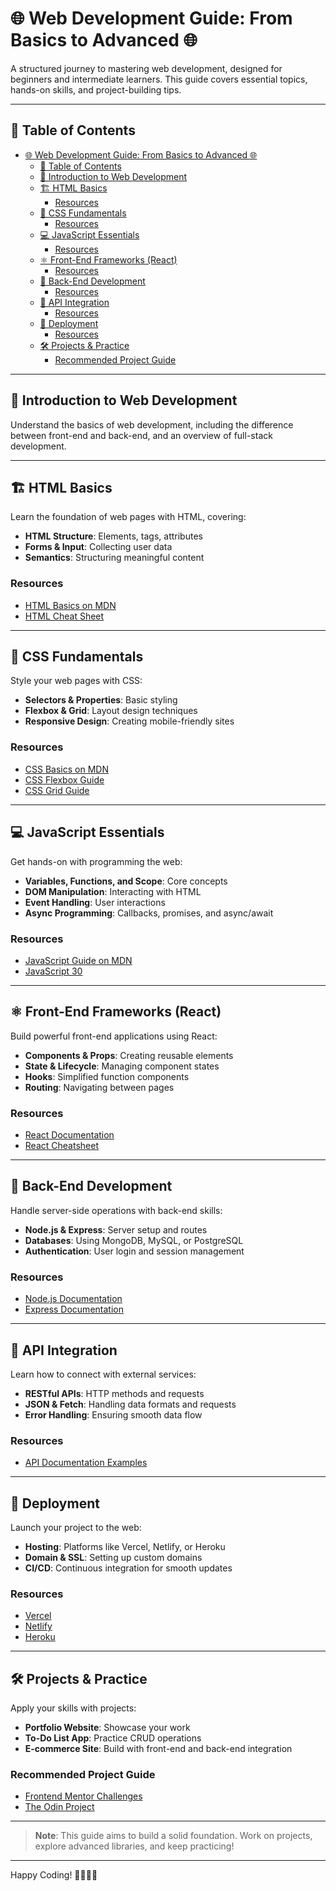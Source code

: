 # 🌐 Web Development Guide: From Basics to Advanced 🌐

A structured journey to mastering web development, designed for beginners and intermediate learners. This guide covers essential topics, hands-on skills, and project-building tips.

---

## 📖 Table of Contents
- [🌐 Web Development Guide: From Basics to Advanced 🌐](#-web-development-guide-from-basics-to-advanced-)
  - [📖 Table of Contents](#-table-of-contents)
  - [🚀 Introduction to Web Development](#-introduction-to-web-development)
  - [🏗️ HTML Basics](#️-html-basics)
    - [Resources](#resources)
  - [🎨 CSS Fundamentals](#-css-fundamentals)
    - [Resources](#resources-1)
  - [💻 JavaScript Essentials](#-javascript-essentials)
    - [Resources](#resources-2)
  - [⚛️ Front-End Frameworks (React)](#️-front-end-frameworks-react)
    - [Resources](#resources-3)
  - [🔧 Back-End Development](#-back-end-development)
    - [Resources](#resources-4)
  - [🔗 API Integration](#-api-integration)
    - [Resources](#resources-5)
  - [🚀 Deployment](#-deployment)
    - [Resources](#resources-6)
  - [🛠️ Projects \& Practice](#️-projects--practice)
    - [Recommended Project Guide](#recommended-project-guide)

---

## 🚀 Introduction to Web Development

Understand the basics of web development, including the difference between front-end and back-end, and an overview of full-stack development.

---

## 🏗️ HTML Basics
Learn the foundation of web pages with HTML, covering:
- **HTML Structure**: Elements, tags, attributes
- **Forms & Input**: Collecting user data
- **Semantics**: Structuring meaningful content

### Resources
- [HTML Basics on MDN](https://developer.mozilla.org/en-US/docs/Learn/HTML)
- [HTML Cheat Sheet](https://htmlcheatsheet.com/)

---

## 🎨 CSS Fundamentals
Style your web pages with CSS:
- **Selectors & Properties**: Basic styling
- **Flexbox & Grid**: Layout design techniques
- **Responsive Design**: Creating mobile-friendly sites

### Resources
- [CSS Basics on MDN](https://developer.mozilla.org/en-US/docs/Learn/CSS)
- [CSS Flexbox Guide](https://css-tricks.com/snippets/css/a-guide-to-flexbox/)
- [CSS Grid Guide](https://css-tricks.com/snippets/css/complete-guide-grid/)

---

## 💻 JavaScript Essentials
Get hands-on with programming the web:
- **Variables, Functions, and Scope**: Core concepts
- **DOM Manipulation**: Interacting with HTML
- **Event Handling**: User interactions
- **Async Programming**: Callbacks, promises, and async/await

### Resources
- [JavaScript Guide on MDN](https://developer.mozilla.org/en-US/docs/Web/JavaScript/Guide)
- [JavaScript 30](https://javascript30.com/)

---

## ⚛️ Front-End Frameworks (React)
Build powerful front-end applications using React:
- **Components & Props**: Creating reusable elements
- **State & Lifecycle**: Managing component states
- **Hooks**: Simplified function components
- **Routing**: Navigating between pages

### Resources
- [React Documentation](https://reactjs.org/docs/getting-started.html)
- [React Cheatsheet](https://devhints.io/react)

---

## 🔧 Back-End Development
Handle server-side operations with back-end skills:
- **Node.js & Express**: Server setup and routes
- **Databases**: Using MongoDB, MySQL, or PostgreSQL
- **Authentication**: User login and session management

### Resources
- [Node.js Documentation](https://nodejs.org/en/docs/)
- [Express Documentation](https://expressjs.com/)

---

## 🔗 API Integration
Learn how to connect with external services:
- **RESTful APIs**: HTTP methods and requests
- **JSON & Fetch**: Handling data formats and requests
- **Error Handling**: Ensuring smooth data flow

### Resources
- [API Documentation Examples](https://rapidapi.com/)

---

## 🚀 Deployment
Launch your project to the web:
- **Hosting**: Platforms like Vercel, Netlify, or Heroku
- **Domain & SSL**: Setting up custom domains
- **CI/CD**: Continuous integration for smooth updates

### Resources
- [Vercel](https://vercel.com/)
- [Netlify](https://www.netlify.com/)
- [Heroku](https://www.heroku.com/)

---

## 🛠️ Projects & Practice
Apply your skills with projects:
- **Portfolio Website**: Showcase your work
- **To-Do List App**: Practice CRUD operations
- **E-commerce Site**: Build with front-end and back-end integration

### Recommended Project Guide
- [Frontend Mentor Challenges](https://www.frontendmentor.io/)
- [The Odin Project](https://www.theodinproject.com/)

---

> **Note**: This guide aims to build a solid foundation. Work on projects, explore advanced libraries, and keep practicing!

---

Happy Coding! 👩‍💻👨‍💻
